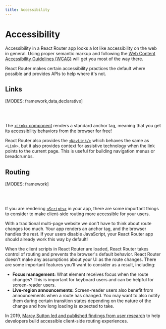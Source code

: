 ```yaml
---
title: Accessibility
---
```


# Accessibility

Accessibility in a React Router app looks a lot like accessibility on the web in general. Using proper semantic markup and following the [Web Content Accessibility Guidelines (WCAG)][wcag] will get you most of the way there.

React Router makes certain accessibility practices the default where possible and provides APIs to help where it's not.

## Links

[MODES: framework,data,declarative]

<br/>
<br/>

The [`<Link>` component][link] renders a standard anchor tag, meaning that you get its accessibility behaviors from the browser for free!

React Router also provides the [`<NavLink/>`][navlink] which behaves the same as `<Link>`, but it also provides context for assistive technology when the link points to the current page. This is useful for building navigation menus or breadcrumbs.

## Routing

[MODES: framework]

<br/>
<br/>

If you are rendering [`<Scripts>`][scripts] in your app, there are some important things to consider to make client-side routing more accessible for your users.

With a traditional multi-page website we don't have to think about route changes too much. Your app renders an anchor tag, and the browser handles the rest. If your users disable JavaScript, your React Router app should already work this way by default!

When the client scripts in React Router are loaded, React Router takes control of routing and prevents the browser's default behavior. React Router doesn't make any assumptions about your UI as the route changes. There are some important features you'll want to consider as a result, including:

- **Focus management:** What element receives focus when the route changes? This is important for keyboard users and can be helpful for screen-reader users.
- **Live-region announcements:** Screen-reader users also benefit from announcements when a route has changed. You may want to also notify them during certain transition states depending on the nature of the change and how long loading is expected to take.

In 2019, [Marcy Sutton led and published findings from user research][marcy-sutton-led-and-published-findings-from-user-research] to help developers build accessible client-side routing experiences.

[link]: ../api/components/Link
[navlink]: ../api/components/NavLink
[scripts]: ../api/components/Scripts
[wcag]: https://www.w3.org/WAI/standards-guidelines/wcag/
[marcy-sutton-led-and-published-findings-from-user-research]: https://www.gatsbyjs.com/blog/2019-07-11-user-testing-accessible-client-routing
